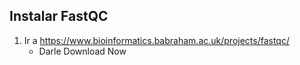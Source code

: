 ## Instalar FastQC
1. Ir a https://www.bioinformatics.babraham.ac.uk/projects/fastqc/
   - Darle Download Now
